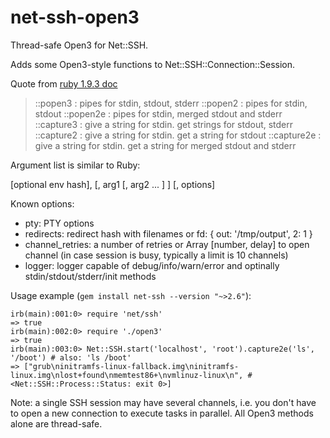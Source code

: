 net-ssh-open3
=============

Thread-safe Open3 for Net::SSH.

Adds some Open3-style functions to Net::SSH::Connection::Session.

Quote from [ruby 1.9.3 doc](http://www.ruby-doc.org/stdlib-1.9.3/libdoc/open3/rdoc/Open3.html)
> ::popen3 : pipes for stdin, stdout, stderr
> ::popen2 : pipes for stdin, stdout
> ::popen2e : pipes for stdin, merged stdout and stderr
> ::capture3 : give a string for stdin. get strings for stdout, stderr
> ::capture2 : give a string for stdin. get a string for stdout
> ::capture2e : give a string for stdin. get a string for merged stdout and stderr

Argument list is similar to Ruby:

[optional env hash], <command> [, arg1 [, arg2 ... ] ] [, options]

Known options:
* pty: PTY options
* redirects: redirect hash with filenames or fd: { out: '/tmp/output', 2: 1 }
* channel_retries: a number of retries or Array [number, delay] to open channel (in case session is busy, typically a limit is 10 channels)
* logger: logger capable of debug/info/warn/error and optinally stdin/stdout/stderr/init methods

Usage example (`gem install net-ssh --version "~>2.6"`):

    irb(main):001:0> require 'net/ssh'
    => true
    irb(main):002:0> require './open3'
    => true
    irb(main):003:0> Net::SSH.start('localhost', 'root').capture2e('ls', '/boot') # also: 'ls /boot'
    => ["grub\ninitramfs-linux-fallback.img\ninitramfs-linux.img\nlost+found\nmemtest86+\nvmlinuz-linux\n", #<Net::SSH::Process::Status: exit 0>]

Note: a single SSH session may have several channels, i.e. you don't have to open a new connection to execute tasks in parallel.
All Open3 methods alone are thread-safe.
